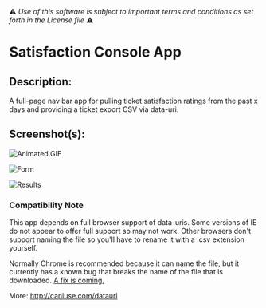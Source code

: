 :warning: *Use of this software is subject to important terms and conditions as set forth in the License file* :warning:

# Satisfaction Console App

## Description:

A full-page nav bar app for pulling ticket satisfaction ratings from the past x days and providing a ticket export CSV via data-uri.

## Screenshot(s):

![Animated GIF](http://i.imgur.com/y9Rle0H.gif)

![Form](http://i.imgur.com/70RZfBK.png)

![Results](http://i.imgur.com/85Of4Ft.png)

### Compatibility Note
This app depends on full browser support of data-uris. Some versions of IE do not appear to offer full support so may not work. Other browsers don't support naming the file so you'll have to rename it with a .csv extension yourself.

Normally Chrome is recommended because it can name the file, but it currently has a known bug that breaks the name of the file that is downloaded. [A fix is coming.](https://src.chromium.org/viewvc/blink?revision=176548&view=revision)

More: http://caniuse.com/datauri
